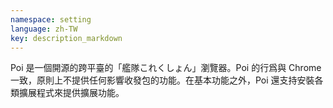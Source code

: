 ```yaml
---
namespace: setting
language: zh-TW
key: description_markdown
---
```

Poi 是一個開源的跨平臺的「艦隊これくしょん」瀏覽器。Poi 的行爲與 Chrome 一致，原則上不提供任何影響收發包的功能。在基本功能之外，Poi 還支持安裝各類擴展程式來提供擴展功能。
